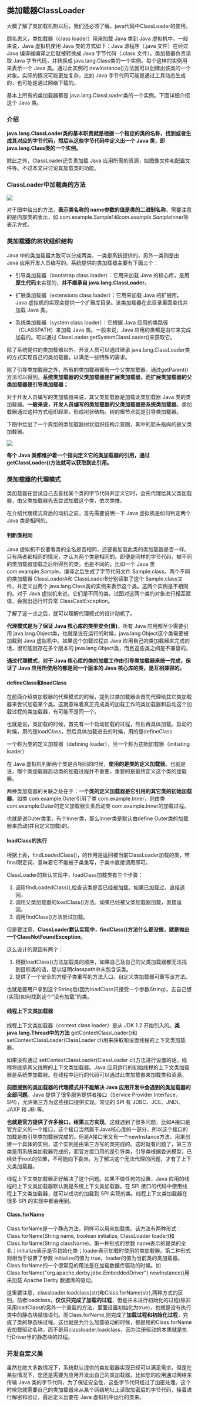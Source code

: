 ## 类加载器ClassLoader
大概了解了类加载机制以后，我们还必须了解，java代码中ClassLoader的使用。

顾名思义，类加载器（class loader）用来加载 Java 类到 Java 虚拟机中。一般来说，Java 虚拟机使用 Java 类的方式如下：Java 源程序（.java 文件）在经过 Java 编译器编译之后就被转换成 Java 字节代码（.class 文件）。类加载器负责读取 Java 字节代码，并转换成 java.lang.Class类的一个实例。每个这样的实例用来表示一个 Java 类。通过此实例的 newInstance()方法就可以创建出该类的一个对象。实际的情况可能更加复杂，比如 Java 字节代码可能是通过工具动态生成的，也可能是通过网络下载的。

基本上所有的类加载器都是 java.lang.ClassLoader类的一个实例。下面详细介绍这个 Java 类。


### 介绍
**java.lang.ClassLoader类的基本职责就是根据一个指定的类的名称，找到或者生成其对应的字节代码，然后从这些字节代码中定义出一个 Java 类，即 java.lang.Class类的一个实例。**

除此之外，ClassLoader还负责加载 Java 应用所需的资源，如图像文件和配置文件等。不过本文只讨论其加载类的功能。

### ClassLoader中加载类的方法

![](image/classloader0.png)

对于图中给出的方法，**表示类名称的 name参数的值是类的二进制名称**。需要注意的是内部类的表示，如 com.example.Sample$1和 com.example.Sample$Inner等表示方式。

### 类加载器的树状组织结构
Java 中的类加载器大致可以分成两类，一类是系统提供的，另外一类则是由 Java 应用开发人员编写的。系统提供的类加载器主要有下面三个：

 - 引导类加载器（bootstrap class loader）：它用来加载 Java 的核心库，是用**原生代码**来实现的，**并不继承自 java.lang.ClassLoader**。

 - 扩展类加载器（extensions class loader）：它用来加载 Java 的扩展库。Java 虚拟机的实现会提供一个扩展库目录。该类加载器在此目录里面查找并加载 Java 类。

 - 系统类加载器（system class loader）：它根据 Java 应用的类路径（CLASSPATH）来加载 Java 类。一般来说，Java 应用的类都是由它来完成加载的。可以通过 ClassLoader.getSystemClassLoader()来获取它。

除了系统提供的类加载器以外，开发人员可以通过继承 java.lang.ClassLoader类的方式实现自己的类加载器，以满足一些特殊的需求。

除了引导类加载器之外，所有的类加载器都有一个父类加载器。通过getParent()方法可以得到。**系统类加载器的父类加载器是扩展类加载器，而扩展类加载器的父类加载器是引导类加载器；**

对于开发人员编写的类加载器来说，其父类加载器是加载此类加载器 Java 类的类加载器。**一般来说，开发人员编写的类加载器的父类加载器是系统类加载器**。类加载器通过这种方式组织起来，形成树状结构。树的根节点就是引导类加载器。

下图中给出了一个典型的类加载器树状组织结构示意图，其中的箭头指向的是父类加载器。

![](image/classloader1.jpg)

**每个 Java 类都维护着一个指向定义它的类加载器的引用，通过 getClassLoader()方法就可以获取到此引用。**

### 类加载器的代理模式
类加载器在尝试自己去查找某个类的字节代码并定义它时，会先代理给其父类加载器，由父类加载器先去尝试加载这个类，依次类推。

在介绍代理模式背后的动机之前，首先需要说明一下 Java 虚拟机是如何判定两个 Java 类是相同的。

#### 判断类相同

Java 虚拟机不仅要看类的全名是否相同，还要看加载此类的类加载器是否一样。只有两者都相同的情况，才认为两个类是相同的。即便是同样的字节代码，被不同的类加载器加载之后所得到的类，也是不同的。比如一个 Java 类 com.example.Sample，编译之后生成了字节代码文件 Sample.class。两个不同的类加载器 ClassLoaderA和 ClassLoaderB分别读取了这个 Sample.class文件，并定义出两个 java.lang.Class类的实例来表示这个类。这两个实例是不相同的。对于 Java 虚拟机来说，它们是不同的类。试图对这两个类的对象进行相互赋值，会抛出运行时异常 ClassCastException。

了解了这一点之后，就可以理解代理模式的设计动机了。

**代理模式是为了保证 Java 核心库的类型安全(重)**。所有 Java 应用都至少需要引用 java.lang.Object类，也就是说在运行的时候，java.lang.Object这个类需要被加载到 Java 虚拟机中。如果这个加载过程由 Java 应用自己的类加载器来完成的话，很可能就存在多个版本的 java.lang.Object类，而且这些类之间是不兼容的。

**通过代理模式，对于 Java 核心库的类的加载工作由引导类加载器来统一完成，保证了 Java 应用所使用的都是同一个版本的 Java 核心库的类，是互相兼容的。**

#### defineClass和loadClass
在前面介绍类加载器的代理模式的时候，提到过类加载器会首先代理给其它类加载器来尝试加载某个类。这就意味着真正完成类的加载工作的类加载器和启动这个加载过程的类加载器，有可能不是同一个。

也就是说，类加载的时候，首先有一个启动加载的过程，然后再具体加载。启动的时候，用的是loadClass，然后具体加载进去的时候，用的是defineClass

一个称为类的定义加载器（defining loader），另一个称为初始加载器（initiating loader）

在 Java 虚拟机判断两个类是否相同的时候，**使用的是类的定义加载器**。也就是说，哪个类加载器启动类的加载过程并不重要，重要的是最终定义这个类的加载器。

两种类加载器的关联之处在于：**一个类的定义加载器是它引用的其它类的初始加载器**。如类 com.example.Outer引用了类 com.example.Inner，则由类 com.example.Outer的定义加载器负责启动类 com.example.Inner的加载过程。

也就是说Outer类里，有个Inner类，那么Inner类是默认由define Outer类的加载器来启动(并且定义加载)的。

#### loadClass的执行
根据上表，findLoadedClass()，的作用是返回被当前ClassLoader加载的类，带final限定词，意味着它不能被子类重写，子类中直接调用即可。

ClassLoader的默认实现中，loadClass加载类有三个步骤：
1. 调用findLoadedClass(),检查该类是否已经被加载。如果已加载过，直接返回。
2. 调用父类加载器的loadClass()方法。如果已经被父类加载器加载，直接返回。
3. 调用findClass()方法尝试加载。

但是要注意，**ClassLoader默认实现中，findClass()方法什么都没做，就是抛出一个ClassNotFoundException**。

这么设计的原因有两个：

1. 根据loadClass()方法加载类的顺序，如果自己及自己的父类加载器都无法找到目标类的话，足以证明classpath中未包含该类。
2. 提供了一个安全的方便子类重写的方法入口。自定义类加载器可重写该方法。

也就是要用户拿到这个String后(因为loadClass只接受一个参数String)，去自己想(实现)如何找到这个“没有加载”的类。



#### 线程上下文类加载器
线程上下文类加载器（context class loader）是从 JDK 1.2 开始引入的。**类 java.lang.Thread中的方法** getContextClassLoader()和 setContextClassLoader(ClassLoader cl)用来获取和设置线程的上下文类加载器。

如果没有通过 setContextClassLoader(ClassLoader cl)方法进行设置的话，线程将继承其父线程的上下文类加载器。Java 应用运行的初始线程的上下文类加载器是系统类加载器。在线程中运行的代码可以通过此类加载器来加载类和资源。

**前面提到的类加载器的代理模式并不能解决 Java 应用开发中会遇到的类加载器的全部问题**。Java 提供了很多服务提供者接口（Service Provider Interface，SPI），允许第三方为这些接口提供实现。常见的 SPI 有 JDBC、JCE、JNDI、JAXP 和 JBI 等。

**也就是官方提供了许多接口，给第三方实现**。这就遇到了很多问题，比如A接口是官方定义的一个接口，这个接口当然属于Java核心库的一部分，所以这个接口的加载是由引导类加载器完成的。但是A接口里又有一个newInstance方法，用来创建一个具体的实例，这个实例是由第三方写的类完成的。这时就有问题了，第三方类是用系统类加载器完成的，而官方接口用的是引导类，引导类根据委派模型，已经处于root的位置，不可能向下委派。为了解决这个无法代理的问题，才有了上下文类加载器。

线程上下文类加载器正好解决了这个问题。如果不做任何的设置，Java 应用的线程的上下文类加载器默认就是系统上下文类加载器。在 SPI 接口的代码中使用线程上下文类加载器，就可以成功的加载到 SPI 实现的类。线程上下文类加载器在很多 SPI 的实现中都会用到。

#### Class.forName
Class.forName是一个静态方法，同样可以用来加载类。该方法有两种形式：Class.forName(String name, boolean initialize, ClassLoader loader)和 Class.forName(String className)。第一种形式的参数 name表示的是类的全名；initialize表示是否初始化类；loader表示加载时使用的类加载器。第二种形式则相当于设置了参数 initialize的值为 true，loader的值为当前类的类加载器。Class.forName的一个很常见的用法是在加载数据库驱动的时候。如 Class.forName("org.apache.derby.jdbc.EmbeddedDriver").newInstance()用来加载 Apache Derby 数据库的驱动。

这里要注意，classloader.loadclass(str)和Class.forName(str),两种方式的区别。前者loadclass，**仅仅只完成了加载的过程**，但是并未进行初始化的过程(除非采用loadClass的另外一个重载的方法，里面设置初始化为true)，也就是没有执行类中的静态块赋值语句。而Class.forName,则完成了**加载过程和初始化过程**，完成了类的静态块过程。这也就是为什么加载驱动的时候，都是用的Class.forName去加载驱动名称，而不是用classloader.loadclass，因为注册驱动的本质就是执行Driver里的静态块的过程。

### 开发自定义类
虽然在绝大多数情况下，系统默认提供的类加载器实现已经可以满足需求。但是在某些情况下，您还是需要为应用开发出自己的类加载器。比如您的应用通过网络来传输 Java 类的字节代码，为了保证安全性，这些字节代码经过了加密处理。这个时候您就需要自己的类加载器来从某个网络地址上读取加密后的字节代码，接着进行解密和验证，最后定义出要在 Java 虚拟机中运行的类来。
